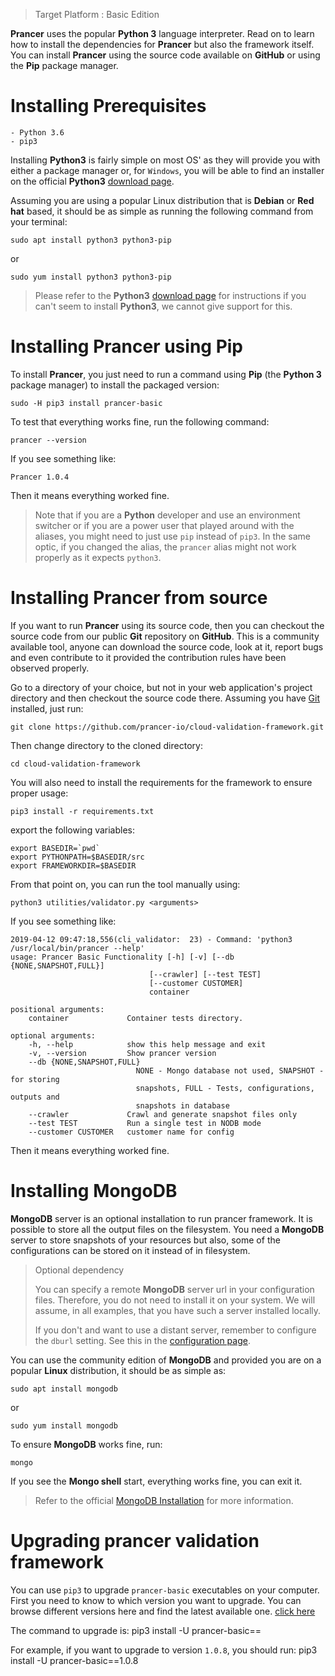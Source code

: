 > Target Platform : Basic Edition

**Prancer** uses the popular **Python 3** language interpreter. Read on to learn how to install the dependencies for **Prancer** but also the framework itself. You can install **Prancer** using the source code available on **GitHub** or using the **Pip** package manager.

# Installing Prerequisites

    - Python 3.6
    - pip3

Installing **Python3** is fairly simple on most OS' as they will provide you with either a package manager or, for `Windows`, you will be able to find an installer on the official **Python3** [download page](https://www.python.org/downloads/).

Assuming you are using a popular Linux distribution that is **Debian** or **Red hat** based, it should be as simple as running the following command from your terminal:

    sudo apt install python3 python3-pip

or

    sudo yum install python3 python3-pip

> Please refer to the **Python3** [download page](https://www.python.org/downloads/) for instructions if you can't seem to install **Python3**, we cannot give support for this.

# Installing Prancer using Pip

To install **Prancer**, you just need to run a command using **Pip** (the **Python 3** package manager) to install the packaged version:

    sudo -H pip3 install prancer-basic

To test that everything works fine, run the following command:

    prancer --version

If you see something like:

    Prancer 1.0.4

Then it means everything worked fine.

> Note that if you are a **Python** developer and use an environment switcher or if you are a power user that played around with the aliases, you might need to just use `pip` instead of `pip3`. In the same optic, if you changed the alias, the `prancer` alias might not work properly as it expects `python3`.

# Installing Prancer from source

If you want to run **Prancer** using its source code, then you can checkout the source code from our public **Git** repository on **GitHub**. This is a community available tool, anyone can download the source code, look at it, report bugs and even contribute to it provided the contribution rules have been observed properly.

Go to a directory of your choice, but not in your web application's project directory and then checkout the source code there. Assuming you have [Git](https://git-scm.com/downloads) installed, just run:

    git clone https://github.com/prancer-io/cloud-validation-framework.git

Then change directory to the cloned directory:

    cd cloud-validation-framework

You will also need to install the requirements for the framework to ensure proper usage:

    pip3 install -r requirements.txt

export the following variables:


    export BASEDIR=`pwd`
    export PYTHONPATH=$BASEDIR/src
    export FRAMEWORKDIR=$BASEDIR

From that point on, you can run the tool manually using:

    python3 utilities/validator.py <arguments>

If you see something like:

    2019-04-12 09:47:18,556(cli_validator:  23) - Command: 'python3 /usr/local/bin/prancer --help'
    usage: Prancer Basic Functionality [-h] [-v] [--db {NONE,SNAPSHOT,FULL}]
                                   [--crawler] [--test TEST]
                                   [--customer CUSTOMER]
                                   container

    positional arguments:
        container             Container tests directory.

    optional arguments:
        -h, --help            show this help message and exit
        -v, --version         Show prancer version
        --db {NONE,SNAPSHOT,FULL}
                                NONE - Mongo database not used, SNAPSHOT - for storing
                                snapshots, FULL - Tests, configurations, outputs and
                                snapshots in database
        --crawler             Crawl and generate snapshot files only
        --test TEST           Run a single test in NODB mode
        --customer CUSTOMER   customer name for config

Then it means everything worked fine.

# Installing MongoDB

**MongoDB** server is an optional installation to run prancer framework. It is possible to store all the output files on the filesystem. You need a **MongoDB** server to store snapshots of your resources but also, some of the configurations can be stored on it instead of in filesystem. 

> <NoteTitle>Optional dependency</NoteTitle>
>
> You can specify a remote **MongoDB** server url in your configuration files. Therefore, you do not need to install it on your system. We will assume, in all examples, that you have such a server installed locally. 
>
> If you don't and want to use a distant server, remember to configure the `dburl` setting. See this in the [configuration page](configuration/basics.md).

You can use the community edition of **MongoDB** and provided you are on a popular **Linux** distribution, it should be as simple as:

    sudo apt install mongodb

or

    sudo yum install mongodb

To ensure **MongoDB** works fine, run:

    mongo

If you see the **Mongo shell** start, everything works fine, you can exit it.

> Refer to the official [MongoDB Installation](https://docs.mongodb.com/manual/installation/) for more information.

# Upgrading prancer validation framework

You can use `pip3` to upgrade `prancer-basic` executables on your computer.
First you need to know to which version you want to upgrade. You can browse different versions here and find the latest available one. [click here](https://github.com/prancer-io/cloud-validation-framework/releases)

The command to upgrade is:
    pip3 install -U prancer-basic==<latest-version>

For example, if you want to upgrade to version `1.0.8`, you should run:
    pip3 install -U prancer-basic==1.0.8

    
